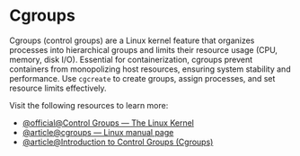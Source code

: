 # Cgroups

Cgroups (control groups) are a Linux kernel feature that organizes processes into hierarchical groups and limits their resource usage (CPU, memory, disk I/O). Essential for containerization, cgroups prevent containers from monopolizing host resources, ensuring system stability and performance. Use `cgcreate` to create groups, assign processes, and set resource limits effectively.

Visit the following resources to learn more:

- [@official@Control Groups — The Linux Kernel](https://docs.kernel.org/admin-guide/cgroup-v1/)
- [@article@cgroups — Linux manual page](https://www.man7.org/linux/man-pages/man7/cgroups.7.html)
- [@article@Introduction to Control Groups (Cgroups)](https://docs.redhat.com/en/documentation/red_hat_enterprise_linux/7/html/resource_management_guide/chap-introduction_to_control_groups)